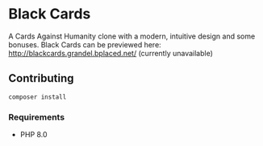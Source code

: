 # Black Cards
A Cards Against Humanity clone with a modern, intuitive design and some bonuses. Black Cards can be previewed here: http://blackcards.grandel.bplaced.net/ (currently unavailable)

## Contributing
```
composer install
```

### Requirements
* PHP 8.0
